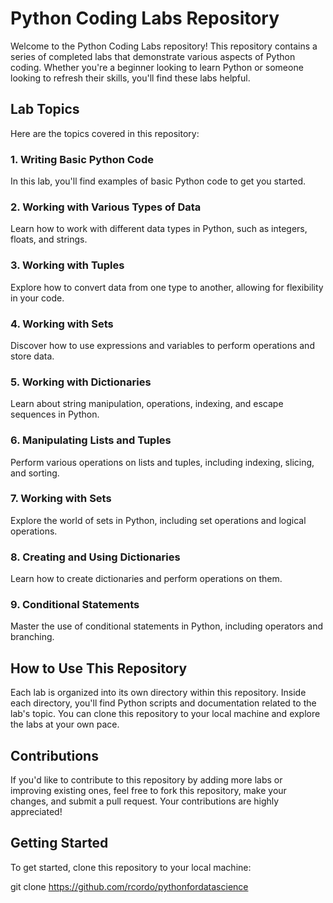 # Python Coding Labs Repository

Welcome to the Python Coding Labs repository! This repository contains a series of completed labs that demonstrate various aspects of Python coding. Whether you're a beginner looking to learn Python or someone looking to refresh their skills, you'll find these labs helpful.

## Lab Topics

Here are the topics covered in this repository:

### 1. Writing Basic Python Code

In this lab, you'll find examples of basic Python code to get you started.

### 2. Working with Various Types of Data

Learn how to work with different data types in Python, such as integers, floats, and strings.

### 3. Working with Tuples

Explore how to convert data from one type to another, allowing for flexibility in your code.

### 4. Working with Sets

Discover how to use expressions and variables to perform operations and store data.

### 5. Working with Dictionaries

Learn about string manipulation, operations, indexing, and escape sequences in Python.

### 6. Manipulating Lists and Tuples

Perform various operations on lists and tuples, including indexing, slicing, and sorting.

### 7. Working with Sets

Explore the world of sets in Python, including set operations and logical operations.

### 8. Creating and Using Dictionaries

Learn how to create dictionaries and perform operations on them.

### 9. Conditional Statements

Master the use of conditional statements in Python, including operators and branching.

## How to Use This Repository

Each lab is organized into its own directory within this repository. Inside each directory, you'll find Python scripts and documentation related to the lab's topic. You can clone this repository to your local machine and explore the labs at your own pace.

## Contributions

If you'd like to contribute to this repository by adding more labs or improving existing ones, feel free to fork this repository, make your changes, and submit a pull request. Your contributions are highly appreciated!

## Getting Started

To get started, clone this repository to your local machine:


git clone https://github.com/rcordo/pythonfordatascience
